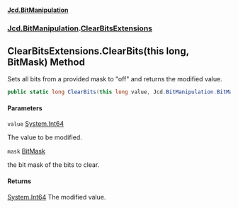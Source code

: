 #### [Jcd.BitManipulation](index.md 'index')
### [Jcd.BitManipulation](Jcd.BitManipulation.md 'Jcd.BitManipulation').[ClearBitsExtensions](Jcd.BitManipulation.ClearBitsExtensions.md 'Jcd.BitManipulation.ClearBitsExtensions')

## ClearBitsExtensions.ClearBits(this long, BitMask) Method

Sets all bits from a provided mask to "off" and returns the modified value.

```csharp
public static long ClearBits(this long value, Jcd.BitManipulation.BitMask mask);
```
#### Parameters

<a name='Jcd.BitManipulation.ClearBitsExtensions.ClearBits(thislong,Jcd.BitManipulation.BitMask).value'></a>

`value` [System.Int64](https://docs.microsoft.com/en-us/dotnet/api/System.Int64 'System.Int64')

The value to be modified.

<a name='Jcd.BitManipulation.ClearBitsExtensions.ClearBits(thislong,Jcd.BitManipulation.BitMask).mask'></a>

`mask` [BitMask](Jcd.BitManipulation.BitMask.md 'Jcd.BitManipulation.BitMask')

the bit mask of the bits to clear.

#### Returns

[System.Int64](https://docs.microsoft.com/en-us/dotnet/api/System.Int64 'System.Int64')
The modified value.